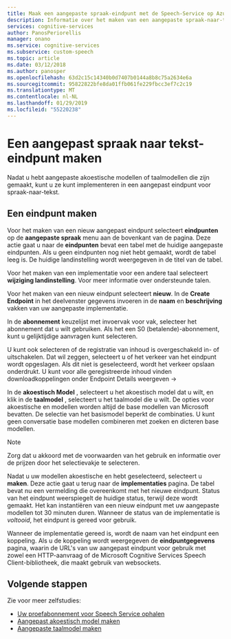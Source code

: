 ```yaml
---
title: Maak een aangepaste spraak-eindpunt met de Speech-Service op Azure | Microsoft Docs
description: Informatie over het maken van een aangepaste spraak-naar-tekst-eindpunt met de Speech-Service in Cognitive Services.
services: cognitive-services
author: PanosPeriorellis
manager: onano
ms.service: cognitive-services
ms.subservice: custom-speech
ms.topic: article
ms.date: 03/12/2018
ms.author: panosper
ms.openlocfilehash: 63d2c15c14340b0d7407b0144a8b8c75a2634e6a
ms.sourcegitcommit: 95822822bfe8da01ffb061fe229fbcc3ef7c2c19
ms.translationtype: MT
ms.contentlocale: nl-NL
ms.lasthandoff: 01/29/2019
ms.locfileid: "55220238"
---
```

# <a name="create-a-custom-speech-to-text-endpoint"></a>Een aangepast spraak naar tekst-eindpunt maken

Nadat u hebt aangepaste akoestische modellen of taalmodellen die zijn gemaakt, kunt u ze kunt implementeren in een aangepast eindpunt voor spraak-naar-tekst. 

## <a name="create-an-endpoint"></a>Een eindpunt maken
Voor het maken van een nieuw aangepast eindpunt selecteert **eindpunten** op de **aangepaste spraak** menu aan de bovenkant van de pagina. Deze actie gaat u naar de **eindpunten** bevat een tabel met de huidige aangepaste eindpunten. Als u geen eindpunten nog niet hebt gemaakt, wordt de tabel leeg is. De huidige landinstelling wordt weergegeven in de titel van de tabel. 

Voor het maken van een implementatie voor een andere taal selecteert **wijziging landinstelling**. Voor meer informatie over ondersteunde talen.

Voor het maken van een nieuw eindpunt selecteert **nieuw**. In de **Create Endpoint** in het deelvenster gegevens invoeren in de **naam** en **beschrijving** vakken van uw aangepaste implementatie.

In de **abonnement** keuzelijst met invoervak voor vak, selecteer het abonnement dat u wilt gebruiken. Als het een S0 (betalende)-abonnement, kunt u gelijktijdige aanvragen kunt selecteren.

U kunt ook selecteren of de registratie van inhoud is overgeschakeld in- of uitschakelen. Dat wil zeggen, selecteert u of het verkeer van het eindpunt wordt opgeslagen. Als dit niet is geselecteerd, wordt het verkeer opslaan onderdrukt. U kunt voor alle geregistreerde inhoud vinden downloadkoppelingen onder Endpoint Details weergeven ->

In de **akoestisch Model** , selecteert u het akoestisch model dat u wilt, en klik in de **taalmodel** , selecteert u het taalmodel die u wilt. De opties voor akoestische en modellen worden altijd de base modellen van Microsoft bevatten. De selectie van het basismodel beperkt de combinaties. U kunt geen conversatie base modellen combineren met zoeken en dicteren base modellen.

> [!NOTE]
> Zorg dat u akkoord met de voorwaarden van het gebruik en informatie over de prijzen door het selectievakje te selecteren.
>

Nadat u uw modellen akoestische en hebt geselecteerd, selecteert u **maken**. Deze actie gaat u terug naar de **implementaties** pagina. De tabel bevat nu een vermelding die overeenkomt met het nieuwe eindpunt. Status van het eindpunt weerspiegelt de huidige status, terwijl deze wordt gemaakt. Het kan instantiëren van een nieuw eindpunt met uw aangepaste modellen tot 30 minuten duren. Wanneer de status van de implementatie is *voltooid*, het eindpunt is gereed voor gebruik.

Wanneer de implementatie gereed is, wordt de naam van het eindpunt een koppeling. Als u de koppeling wordt weergegeven de **eindpuntgegevens** pagina, waarin de URL's van uw aangepast eindpunt voor gebruik met zowel een HTTP-aanvraag of de Microsoft Cognitive Services Speech Client-bibliotheek, die maakt gebruik van websockets.

## <a name="next-steps"></a>Volgende stappen

Zie voor meer zelfstudies:
- [Uw proefabonnement voor Speech Service ophalen](https://azure.microsoft.com/try/cognitive-services/)
- [Aangepast akoestisch model maken](how-to-customize-acoustic-models.md)
- [Aangepaste taalmodel maken](how-to-customize-language-model.md)
